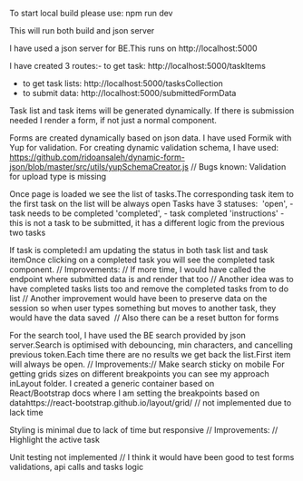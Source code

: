 To start local build please use: npm run dev

This will run both build and json server

I have used a json server for BE.This runs on http://localhost:5000

I have created 3 routes:- to get task:
http://localhost:5000/taskItems
- to get task lists:
http://localhost:5000/tasksCollection
- to submit data: 
http://localhost:5000/submittedFormData

Task list and task items will be generated dynamically.
If there is submission needed I render a form, if not just a normal component.

Forms are created dynamically based on json data.
I have used Formik with Yup for validation.
For creating dynamic validation schema, I have used: https://github.com/ridoansaleh/dynamic-form-json/blob/master/src/utils/yupSchemaCreator.js
// Bugs known: Validation for upload type is missing

Once page is loaded we see the list of tasks.The corresponding task item to the first task on the list will be always open
Tasks have 3 statuses: 
'open', - task needs to be completed
'completed', - task completed
'instructions' - this is not a task to be submitted, it has a different logic from the previous two tasks

If task is completed:I am updating the status in both task list and task itemOnce clicking on a completed task you will see the completed task component.
// Improvements:
// If more time, I would have called the endpoint where submitted data is and render that too
// Another idea was to have completed tasks lists too and remove the completed tasks from to do list
// Another improvement would have been to preserve data on the session so when user types something but moves to another task, they would have the data saved 
// Also there can be a reset button for forms

For the search tool, I have used the BE search provided by json server.Search is optimised with debouncing, min characters, and cancelling previous token.Each time there are no results we get back the list.First item will always be open.
// Improvements:// Make search sticky on mobile
For getting grids sizes on different breakpoints you can see my approach inLayout folder. I created a generic container based on React/Bootstrap docs where I am setting the breakpoints based on datahttps://react-bootstrap.github.io/layout/grid/
// not implemented due to lack time

Styling is minimal due to lack of time but responsive
// Improvements:
// Highlight the active task

Unit testing not implemented
// I think it would have been good to test forms validations, api calls and tasks logic
